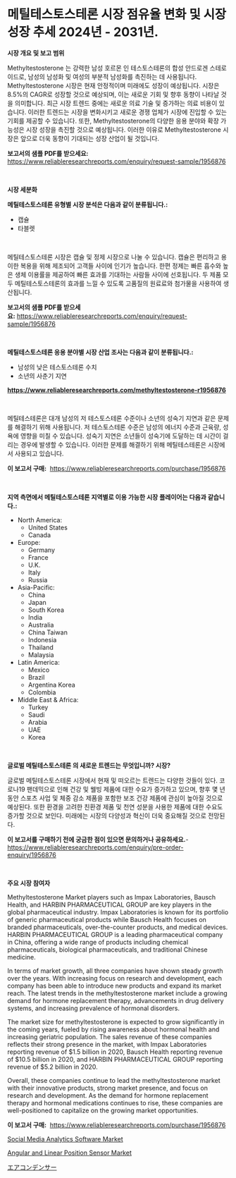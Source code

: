 <p><h1>메틸테스토스테론 시장 점유율 변화 및 시장 성장 추세 2024년 - 2031년.</h1></p><p><strong>시장 개요 및 보고 범위</strong></p>
<p><p>Methyltestosterone 는 강력한 남성 호르몬 인 테스토스테론의 합성 안드로겐 스테로이드로, 남성의 남성화 및 여성의 부분적 남성화를 촉진하는 데 사용됩니다. Methyltestosterone 시장은 현재 안정적이며 미래에도 성장이 예상됩니다. 시장은 8.5%의 CAGR로 성장할 것으로 예상되며, 이는 새로운 기회 및 향후 동향이 나타날 것을 의미합니다. 최근 시장 트렌드 중에는 새로운 의료 기술 및 증가하는 의료 비용이 있습니다. 이러한 트렌드는 시장을 변화시키고 새로운 경쟁 업체가 시장에 진입할 수 있는 기회를 제공할 수 있습니다. 또한, Methyltestosterone의 다양한 응용 분야와 확장 가능성은 시장 성장을 촉진할 것으로 예상됩니다. 이러한 이유로 Methyltestosterone 시장은 앞으로 더욱 동향이 기대되는 성장 산업이 될 것입니다.</p></p>
<p><strong>보고서의 샘플 PDF를 받으세요:</strong> <a href="https://www.reliableresearchreports.com/enquiry/request-sample/1956876">https://www.reliableresearchreports.com/enquiry/request-sample/1956876</a></p>
<p>&nbsp;</p>
<p><strong>시장 세분화</strong></p>
<p><strong>메틸테스토스테론 유형별 시장 분석은 다음과 같이 분류됩니다.:</strong></p>
<p><ul><li>캡슐</li><li>타블렛</li></ul></p>
<p>&nbsp;</p>
<p><p>메틸테스토스테론 시장은 캡슐 및 정제 시장으로 나눌 수 있습니다. 캡슐은 편리하고 용이한 복용을 위해 제조되어 고객들 사이에 인기가 높습니다. 한편 정제는 빠른 흡수와 높은 생체 이용률을 제공하여 빠른 효과를 기대하는 사람들 사이에 선호됩니다. 두 제품 모두 메틸테스토스테론의 효과를 느낄 수 있도록 고품질의 원료료와 첨가물을 사용하여 생산됩니다.</p></p>
<p><strong>보고서의 샘플 PDF를 받으세요:</strong>&nbsp;<a href="https://www.reliableresearchreports.com/enquiry/request-sample/1956876">https://www.reliableresearchreports.com/enquiry/request-sample/1956876</a></p>
<p>&nbsp;</p>
<p><strong> 메틸테스토스테론 응용 분야별 시장 산업 조사는 다음과 같이 분류됩니다.:</strong></p>
<p><ul><li>남성의 낮은 테스토스테론 수치</li><li>소년의 사춘기 지연</li></ul></p>
<p><strong><a href="https://www.reliableresearchreports.com/methyltestosterone-r1956876">https://www.reliableresearchreports.com/methyltestosterone-r1956876</a></strong></p>
<p>&nbsp;</p>
<p><p>메틸테스테론은 대개 남성의 저 테스토스테론 수준이나 소년의 성숙기 지연과 같은 문제를 해결하기 위해 사용됩니다. 저 테스토스테론 수준은 남성의 에너지 수준과 근육량, 성욕에 영향을 미칠 수 있습니다. 성숙기 지연은 소년들이 성숙기에 도달하는 데 시간이 걸리는 경우에 발생할 수 있습니다. 이러한 문제를 해결하기 위해 메틸테스테론은 시장에서 사용되고 있습니다.</p></p>
<p><strong>이 보고서 구매:</strong>&nbsp; <a href="https://www.reliableresearchreports.com/purchase/1956876">https://www.reliableresearchreports.com/purchase/1956876</a></p>
<p>&nbsp;</p>
<p><strong>지역 측면에서 메틸테스토스테론 지역별로 이용 가능한 시장 플레이어는 다음과 같습니다.:</strong></p>
<p><ul>
    <li>
        North America:
        <ul>
            <li>United States</li>
            <li>Canada</li>
        </ul>
    </li>
    <li>
        Europe:
        <ul>
            <li>Germany</li>
            <li>France</li>
            <li>U.K.</li>
            <li>Italy</li>
            <li>Russia</li>
        </ul>
    </li>
    <li>
        Asia-Pacific:
        <ul>
            <li>China</li>
            <li>Japan</li>
            <li>South Korea</li>
            <li>India</li>
            <li>Australia</li>
            <li>China Taiwan</li>
            <li>Indonesia</li>
            <li>Thailand</li>
            <li>Malaysia</li>
        </ul>
    </li>
    <li>
        Latin America:
        <ul>
            <li>Mexico</li>
            <li>Brazil</li>
            <li>Argentina Korea</li>
            <li>Colombia</li>
        </ul>
    </li>
    <li>
        Middle East & Africa:
        <ul>
            <li>Turkey</li>
            <li>Saudi</li>
            <li>Arabia</li>
            <li>UAE</li>
            <li>Korea</li>
        </ul>
    </li>
    </ul></p>
<p>&nbsp;</p>
<p><strong>글로벌 메틸테스토스테론 의 새로운 트렌드는 무엇입니까? 시장?</strong></p>
<p><p>글로벌 메틸테스토스테론 시장에서 현재 및 떠오르는 트렌드는 다양한 것들이 있다. 코로나19 팬데믹으로 인해 건강 및 웰빙 제품에 대한 수요가 증가하고 있으며, 향후 몇 년 동안 스포츠 사업 및 체중 감소 제품을 포함한 보조 건강 제품에 관심이 높아질 것으로 예상된다. 또한 환경을 고려한 친환경 제품 및 천연 성분을 사용한 제품에 대한 수요도 증가할 것으로 보인다. 미래에는 시장의 다양성과 혁신이 더욱 중요해질 것으로 전망된다.</p></p>
<p><strong>이 보고서를 구매하기 전에 궁금한 점이 있으면 문의하거나 공유하세요.</strong>- <a href="https://www.reliableresearchreports.com/enquiry/pre-order-enquiry/1956876">https://www.reliableresearchreports.com/enquiry/pre-order-enquiry/1956876</a></p>
<p>&nbsp;</p>
<p><strong>주요 시장 참여자</strong></p>
<p><p>Methyltestosterone Market players such as Impax Laboratories, Bausch Health, and HARBIN PHARMACEUTICAL GROUP are key players in the global pharmaceutical industry. Impax Laboratories is known for its portfolio of generic pharmaceutical products while Bausch Health focuses on branded pharmaceuticals, over-the-counter products, and medical devices. HARBIN PHARMACEUTICAL GROUP is a leading pharmaceutical company in China, offering a wide range of products including chemical pharmaceuticals, biological pharmaceuticals, and traditional Chinese medicine.</p><p>In terms of market growth, all three companies have shown steady growth over the years. With increasing focus on research and development, each company has been able to introduce new products and expand its market reach. The latest trends in the methyltestosterone market include a growing demand for hormone replacement therapy, advancements in drug delivery systems, and increasing prevalence of hormonal disorders.</p><p>The market size for methyltestosterone is expected to grow significantly in the coming years, fueled by rising awareness about hormonal health and increasing geriatric population. The sales revenue of these companies reflects their strong presence in the market, with Impax Laboratories reporting revenue of $1.5 billion in 2020, Bausch Health reporting revenue of $10.5 billion in 2020, and HARBIN PHARMACEUTICAL GROUP reporting revenue of $5.2 billion in 2020.</p><p>Overall, these companies continue to lead the methyltestosterone market with their innovative products, strong market presence, and focus on research and development. As the demand for hormone replacement therapy and hormonal medications continues to rise, these companies are well-positioned to capitalize on the growing market opportunities.</p></p>
<p><strong>이 보고서 구매:</strong>&nbsp;&nbsp;<a href="https://www.reliableresearchreports.com/purchase/1956876">https://www.reliableresearchreports.com/purchase/1956876</a></p>
<p><p><a href="https://github.com/mbisetmhermsr/Market-Research-Report-List-2/blob/main/social-media-analytics-software-market.md">Social Media Analytics Software Market</a></p><p><a href="https://metal-farmhouse-e95.notion.site/Angular-and-Linear-Position-Sensor-Market-Exploring-Market-Share-Market-Trends-and-Future-Growth-aba670b83fc24e4ba65f5eea2db8920a">Angular and Linear Position Sensor Market</a></p><p><a href="https://github.com/RodHoppe07/Market-Research-Report-List-1/blob/main/412900925129.md">エアコンデンサー</a></p></p>